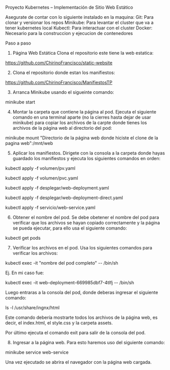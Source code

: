 Proyecto Kubernetes – Implementación de Sitio Web Estático

Asegurate de contar con lo siguiente instalado en la maquina:
Git: Para clonar y versionar los repos
Minikube: Para levantar el cluster que va a tener kubernetes local
Kubectl: Para interactuar con el cluster
Docker: Necesario para la construccion y ejecucion de contenedores

Paso a paso
1) Página Web Estática
Clona el repositorio este tiene la web estatica:

https://github.com/ChirinoFrancisco/static-website

2) Clona el repositorio donde estan los manifiestos:

https://github.com/ChirinoFrancisco/ManifiestosTP

3) Arranca Minikube usando el sigueinte comando:

minikube start

4) Montar la carpeta que contiene la página al pod.
Ejecuta el siguiente comando en una terminal aparte (no la cierres hasta dejar de usar minikube) para copiar los archivos de la carpte donde tienes los archivos de la página web al directorio del pod:

minikube mount "Directorio de la página web donde hiciste el clone de la pagina web":/mnt/web

5) Aplicar los manifiestos.
Dirigete con la consola a la carpeta donde hayas guardado los manifiestos y ejecuta los siguientes comandos en orden:

kubectl apply -f volumen/pv.yaml

kubectl apply -f volumen/pvc.yaml

kubectl apply -f desplegar/web-deployment.yaml

kubectl apply -f desplegar/web-deployment-direct.yaml

kubectl apply -f servicio/web-service.yaml

6) Obtener el nombre del pod.
Se debe obetener el nombre del pod para verificar que los archivos se hayan copiado correctamente y la página se pueda ejecutar, para ello usa el siguiente comando:

kubectl get pods

7) Verificar los archivos en el pod.
Usa los siguientes comandos para verificar los archivos:

kubectl exec -it "nombre del pod completo" -- /bin/sh

Ej. En mi caso fue:

kubectl exec -it web-deployment-669985dbf7-4tlfj -- /bin/sh

Luego entraras a la consola del pod, donde deberas ingresar el siguiente comando:

ls -l /usr/share/ingnx/html

Este comando debería mostrarte todos los archivos de la página web, es decir, el index.html, el style.css y la carpeta assets. 

Por último ejecuta el comando exit para salir de la consola del pod.

8) Ingresar a la página web.
Para esto haremos uso del siguiente comando:

minikube service web-service

Una vez ejecutado se abrira el navegador con la página web cargada.
